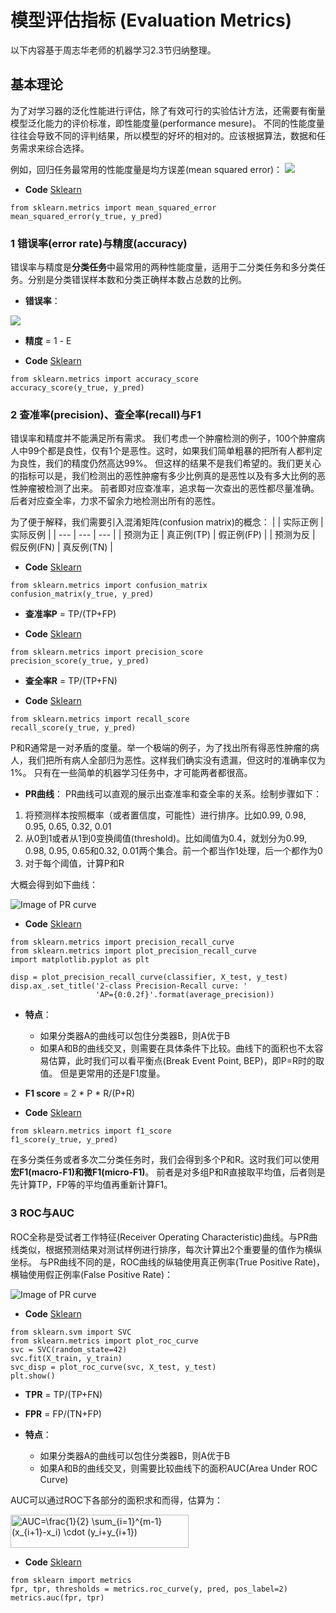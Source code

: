 # 模型评估指标 (Evaluation Metrics)
以下内容基于周志华老师的机器学习2.3节归纳整理。

## 基本理论
为了对学习器的泛化性能进行评估，除了有效可行的实验估计方法，还需要有衡量模型泛化能力的评价标准，即性能度量(performance mesure)。
不同的性能度量往往会导致不同的评判结果，所以模型的好坏的相对的。应该根据算法，数据和任务需求来综合选择。

例如，回归任务最常用的性能度量是均方误差(mean squared error)：
<img src="https://render.githubusercontent.com/render/math?math=E = \frac{1}{m}  \sum_1^m (f(x_i)-y_i)^2">

- **Code** [Sklearn](https://scikit-learn.org/stable/modules/generated/sklearn.metrics.mean_squared_error.html)
```
from sklearn.metrics import mean_squared_error
mean_squared_error(y_true, y_pred)
```

### 1 错误率(error rate)与精度(accuracy)
错误率与精度是**分类任务**中最常用的两种性能度量，适用于二分类任务和多分类任务。分别是分类错误样本数和分类正确样本数占总数的比例。

- **错误率**：
<img src="https://render.githubusercontent.com/render/math?math=E = \frac{1}{m}  \sum_1^m (f(x_i) \neq y_i)">

- **精度** = 1 - E

- **Code** [Sklearn](https://scikit-learn.org/stable/modules/generated/sklearn.metrics.accuracy_score.html)
```
from sklearn.metrics import accuracy_score
accuracy_score(y_true, y_pred)
```

### 2 查准率(precision)、查全率(recall)与F1
错误率和精度并不能满足所有需求。
我们考虑一个肿瘤检测的例子，100个肿瘤病人中99个都是良性，仅有1个是恶性。这时，如果我们简单粗暴的把所有人都判定为良性，我们的精度仍然高达99%。
但这样的结果不是我们希望的。我们更关心的指标可以是，我们检测出的恶性肿瘤有多少比例真的是恶性以及有多大比例的恶性肿瘤被检测了出来。
前者即对应查准率，追求每一次查出的恶性都尽量准确。后者对应查全率，力求不留余力地检测出所有的恶性。

为了便于解释，我们需要引入混淆矩阵(confusion matrix)的概念：
|  | 实际正例 | 实际反例 |
| --- | --- | --- |
| 预测为正 | 真正例(TP) | 假正例(FP) |
| 预测为反 | 假反例(FN) | 真反例(TN) |

- **Code** [Sklearn](https://scikit-learn.org/stable/modules/generated/sklearn.metrics.confusion_matrix.html)
```
from sklearn.metrics import confusion_matrix
confusion_matrix(y_true, y_pred)
```

- **查准率P** = TP/(TP+FP)

- **Code** [Sklearn](https://scikit-learn.org/stable/modules/generated/sklearn.metrics.precision_score.html)
```
from sklearn.metrics import precision_score
precision_score(y_true, y_pred)
```

- **查全率R** = TP/(TP+FN)

- **Code** [Sklearn](https://scikit-learn.org/stable/modules/generated/sklearn.metrics.recall_score.html)
```
from sklearn.metrics import recall_score
recall_score(y_true, y_pred)
```

P和R通常是一对矛盾的度量。举一个极端的例子，为了找出所有得恶性肿瘤的病人，我们把所有病人全部归为恶性。这样我们确实没有遗漏，但这时的准确率仅为1%。
只有在一些简单的机器学习任务中，才可能两者都很高。

- **PR曲线**：
PR曲线可以直观的展示出查准率和查全率的关系。绘制步骤如下：
1. 将预测样本按照概率（或者置信度，可能性）进行排序。比如0.99, 0.98, 0.95, 0.65, 0.32, 0.01
2. 从0到1或者从1到0变换阈值(threshold)。比如阈值为0.4，就划分为0.99, 0.98, 0.95, 0.65和0.32, 0.01两个集合。前一个都当作1处理，后一个都作为0
3. 对于每个阈值，计算P和R

大概会得到如下曲线：

![Image of PR curve](https://github.com/songchangyi/MachineLearningResume/blob/master/img/P_R.png)

- **Code** [Sklearn](https://scikit-learn.org/stable/auto_examples/model_selection/plot_precision_recall.html)
```
from sklearn.metrics import precision_recall_curve
from sklearn.metrics import plot_precision_recall_curve
import matplotlib.pyplot as plt

disp = plot_precision_recall_curve(classifier, X_test, y_test)
disp.ax_.set_title('2-class Precision-Recall curve: '
                   'AP={0:0.2f}'.format(average_precision))
```

- **特点**：
  - 如果分类器A的曲线可以包住分类器B，则A优于B
  - 如果A和B的曲线交叉，则需要在具体条件下比较。曲线下的面积也不太容易估算，此时我们可以看平衡点(Break Event Point, BEP)，即P=R时的取值。
但是更常用的还是F1度量。

- **F1 score** = 2 * P * R/(P+R)

- **Code** [Sklearn](https://scikit-learn.org/stable/modules/generated/sklearn.metrics.f1_score.html)
```
from sklearn.metrics import f1_score
f1_score(y_true, y_pred)
```

在多分类任务或者多次二分类任务时，我们会得到多个P和R。这时我们可以使用**宏F1(macro-F1)**和**微F1(micro-F1)**。
前者是对多组P和R直接取平均值，后者则是先计算TP，FP等的平均值再重新计算F1。

### 3 ROC与AUC
ROC全称是受试者工作特征(Receiver Operating Characteristic)曲线。与PR曲线类似，根据预测结果对测试样例进行排序，每次计算出2个重要量的值作为横纵坐标。
与PR曲线不同的是，ROC曲线的纵轴使用真正例率(True Positive Rate)，横轴使用假正例率(False Positive Rate)：

![Image of PR curve](https://github.com/songchangyi/MachineLearningResume/blob/master/img/ROC.png)

- **Code** [Sklearn](https://scikit-learn.org/stable/auto_examples/plot_roc_curve_visualization_api.html)
```
from sklearn.svm import SVC
from sklearn.metrics import plot_roc_curve
svc = SVC(random_state=42)
svc.fit(X_train, y_train)
svc_disp = plot_roc_curve(svc, X_test, y_test)
plt.show()
```

- **TPR** = TP/(TP+FN)
- **FPR** = FP/(TN+FP)

- **特点**：
  - 如果分类器A的曲线可以包住分类器B，则A优于B
  - 如果A和B的曲线交叉，则需要比较曲线下的面积AUC(Area Under ROC Curve)

AUC可以通过ROC下各部分的面积求和而得，估算为：

<img src="https://bit.ly/2JPv9mY" align="center" border="0" alt="AUC=\frac{1}{2}  \sum_{i=1}^{m-1} (x_{i+1}-x_i) \cdot (y_i+y_{i+1})" width="285" height="53" />

- **Code** [Sklearn](https://scikit-learn.org/stable/modules/generated/sklearn.metrics.auc.html)
```
from sklearn import metrics
fpr, tpr, thresholds = metrics.roc_curve(y, pred, pos_label=2)
metrics.auc(fpr, tpr)
```
